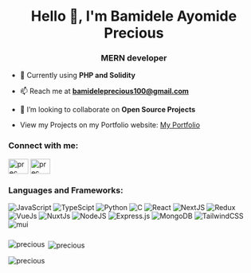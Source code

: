 <h1 align="center">Hello 👋, I'm Bamidele Ayomide Precious</h1>
<h3 align="center">MERN developer</h3>

- 🌱 Currently using **PHP and Solidity**

- 📫 Reach me at **bamideleprecious100@gmail.com**
- 👯 I’m looking to collaborate on **Open Source Projects**

-   View my Projects on my Portfolio website: <a href="https://www.bamidele.site/projects">My Portfolio</a>

<h3 align="left">Connect with me:</h3>
<p align="left">
<a href="https://twitter.com/prec__hy" target="blank"><img align="center" src="https://raw.githubusercontent.com/rahuldkjain/github-profile-readme-generator/master/src/images/icons/Social/twitter.svg" alt="prec__hy" height="30" width="40" /></a>
<a href="https://instagram.com/prec__hy" target="blank"><img align="center" src="https://raw.githubusercontent.com/rahuldkjain/github-profile-readme-generator/master/src/images/icons/Social/instagram.svg" alt="prec__hy" height="30" width="40" /></a>
</p>

<h3 align="left">Languages and Frameworks:</h3>
<p>
<img alt="JavaScript" src="https://img.shields.io/badge/javascript-%23323330.svg?style=for-the-badge&logo=javascript&logoColor=%23F7DF1E" />
<img alt="TypeScipt" src="https://img.shields.io/badge/typescript-%23007ACC.svg?style=for-the-badge&logo=typescript&logoColor=white" />
<img alt="Python" src="https://img.shields.io/badge/python-3670A0?style=for-the-badge&logo=python&logoColor=ffdd54" />
<img alt="C" src="https://img.shields.io/badge/c-%2300599C.svg?style=for-the-badge&logo=c&logoColor=white" />
<img alt="React" src="https://img.shields.io/badge/react-%2320232a.svg?style=for-the-badge&logo=react&logoColor=%2361DAFB" />
<img alt="NextJS" src="https://img.shields.io/badge/Next-black?style=for-the-badge&logo=next.js&logoColor=white" />
<img alt="Redux" src="https://img.shields.io/badge/redux-%23593d88.svg?style=for-the-badge&logo=redux&logoColor=white" />
<img alt="VueJs" src="https://img.shields.io/badge/Vue.js-35495E?style=for-the-badge&logo=vuedotjs&logoColor=4FC08D" />
<IMG alt="NuxtJs" src="https://img.shields.io/badge/Nuxt.js-00DC82?style=for-the-badge&logo=nuxtdotjs&logoColor=fff" />
<img alt="NodeJS" src="https://img.shields.io/badge/node.js-6DA55F?style=for-the-badge&logo=node.js&logoColor=white" />
<img alt="Express.js" src="https://img.shields.io/badge/express.js-%23404d59.svg?style=for-the-badge&logo=express&logoColor=%2361DAFB" />
<img alt="MongoDB" src="https://img.shields.io/badge/MongoDB-%234ea94b.svg?style=for-the-badge&logo=mongodb&logoColor=white" />
<img alt="TailwindCSS" src="https://img.shields.io/badge/tailwindcss-%2338B2AC.svg?style=for-the-badge&logo=tailwind-css&logoColor=white" />
<img alt="mui" src="https://img.shields.io/badge/MUI-%230081CB.svg?style=for-the-badge&logo=mui&logoColor=white" />
</p>



###
  <p><img align="left" src="https://github-readme-stats.vercel.app/api/top-langs?username=prechy123&show_icons=true&locale=en&layout=compact&theme=midnight-purple" alt="precious" </p>

<p>&nbsp;<img align="center" src="https://github-readme-stats.vercel.app/api?username=prechy123&show_icons=true&locale=en&theme=midnight-purple" alt="precious" /></p>


<p><img align="center" src="https://github-readme-streak-stats.herokuapp.com/?user=prechy123&theme=midnight-purple" alt="precious" /></p>





